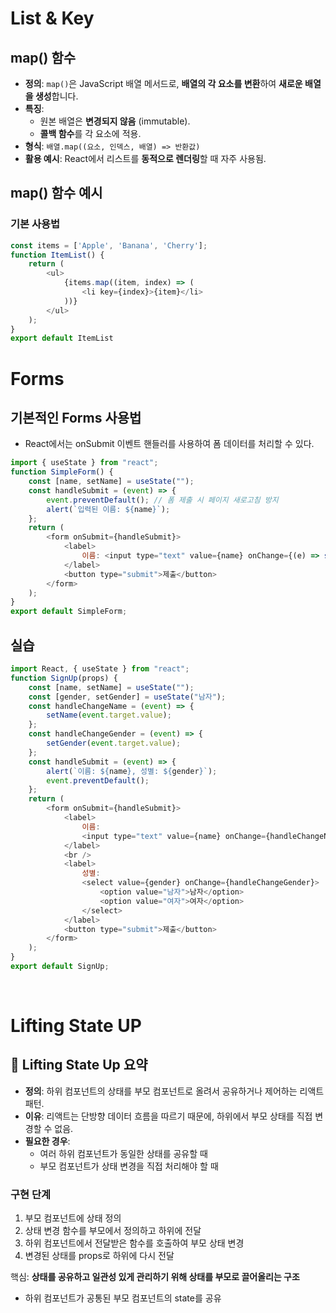 # List & Key

## map() 함수

- **정의**: `map()`은 JavaScript 배열 메서드로, **배열의 각 요소를 변환**하여 **새로운 배열을 생성**합니다.
- **특징**:
  - 원본 배열은 **변경되지 않음** (immutable).
  - **콜백 함수**를 각 요소에 적용.
- **형식**: `배열.map((요소, 인덱스, 배열) => 반환값)`
- **활용 예시**: React에서 리스트를 **동적으로 렌더링**할 때 자주 사용됨.

## map() 함수 예시 

### 기본 사용법
``` js
const items = ['Apple', 'Banana', 'Cherry'];
function ItemList() {
    return (
        <ul>
            {items.map((item, index) => (
                <li key={index}>{item}</li>
            ))}
        </ul>
    );
}
export default ItemList 
```
# Forms

## 기본적인 Forms 사용법
- React에서는 onSubmit 이벤트 핸들러를 사용하여 폼 데이터를 처리할 수 있다.
``` js
import { useState } from "react";
function SimpleForm() {
    const [name, setName] = useState("");
    const handleSubmit = (event) => {
        event.preventDefault(); // 폼 제출 시 페이지 새로고침 방지
        alert(`입력된 이름: ${name}`);
    };
    return (
        <form onSubmit={handleSubmit}>
            <label>
                이름: <input type="text" value={name} onChange={(e) => setName(e.target.value)} />
            </label>
            <button type="submit">제출</button>
        </form>
    );
}
export default SimpleForm;
```
## 실습
``` js 
import React, { useState } from "react";
function SignUp(props) {
    const [name, setName] = useState("");
    const [gender, setGender] = useState("남자");
    const handleChangeName = (event) => {
        setName(event.target.value);
    };
    const handleChangeGender = (event) => {
        setGender(event.target.value);
    };
    const handleSubmit = (event) => {
        alert(`이름: ${name}, 성별: ${gender}`);
        event.preventDefault();
    };
    return (
        <form onSubmit={handleSubmit}>
            <label>
                이름:
                <input type="text" value={name} onChange={handleChangeName} />
            </label>
            <br />
            <label>
                성별:
                <select value={gender} onChange={handleChangeGender}>
                    <option value="남자">남자</option>
                    <option value="여자">여자</option>
                </select>
            </label>
            <button type="submit">제출</button>
        </form>
    );
}
export default SignUp;
```
<br>

# Lifting State UP
## 🔼 Lifting State Up 요약

- **정의**: 하위 컴포넌트의 상태를 부모 컴포넌트로 올려서 공유하거나 제어하는 리액트 패턴.
- **이유**: 리액트는 단방향 데이터 흐름을 따르기 때문에, 하위에서 부모 상태를 직접 변경할 수 없음.
- **필요한 경우**:
  - 여러 하위 컴포넌트가 동일한 상태를 공유할 때
  - 부모 컴포넌트가 상태 변경을 직접 처리해야 할 때

###  구현 단계
1. 부모 컴포넌트에 상태 정의
2. 상태 변경 함수를 부모에서 정의하고 하위에 전달
3. 하위 컴포넌트에서 전달받은 함수를 호출하여 부모 상태 변경
4. 변경된 상태를 props로 하위에 다시 전달

핵심: **상태를 공유하고 일관성 있게 관리하기 위해 상태를 부모로 끌어올리는 구조**

- 하위 컴포넌트가 공통된 부모 컴포넌트의 state를 공유
